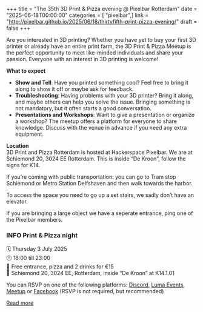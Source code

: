 +++
title = "The 35th 3D Print & Pizza evening @ Pixelbar Rotterdam"
date = "2025-06-18T00:00:00"
categories = [ "pixelbar",]
link = "http://pixelbar.github.io/2025/06/18/thirtyfifth-print-pizza-evening/"
draft = false
+++

<p>Are you interested in 3D printing? Whether you have yet to buy your first 3D printer or already have an entire print farm, the 3D Print &amp; Pizza Meetup is the perfect opportunity to meet like-minded individuals and share your passion. Everyone with an interest in 3D printing is welcome!</p>

<p><strong>What to expect</strong></p>
<ul>
  <li><strong>Show and Tell</strong>: Have you printed something cool? Feel free to bring it along to show it off or maybe ask for feedback.</li>
  <li><strong>Troubleshooting</strong>: Having problems with your 3D printer? Bring it along, and maybe others can help you solve the issue. Bringing something is not mandatory, but it often starts a good conversation.</li>
  <li><strong>Presentations and Workshops</strong>: Want to give a presentation or organize a workshop? The meetup offers a platform for everyone to share knowledge. Discuss with the venue in advance if you need any extra equipment.</li>
</ul>

<p><strong>Location</strong><br />
3D Print and Pizza Rotterdam is hosted at Hackerspace Pixelbar. We are at Schiemond 20, 3024 EE Rotterdam. This is inside “De Kroon”, follow the signs for K14.</p>

<p>If you’re coming with public transportation: you can go to Tram stop Schiemond or Metro Station Delfshaven and then walk towards the harbor.</p>

<p>To access the space you need to go up a set stairs, we sadly don’t have an elevator.</p>

<p>If you are bringing a large object we have a seperate entrance, ping one of the Pixelbar members.</p>

<h3 id="info-print--pizza-night"><strong>INFO Print &amp; Pizza night</strong><br /></h3>
<p>🗓 Thursday 3 July 2025<br />
🕛 18:00 till 23:00<br />
💸 Free entrance, pizza and 2 drinks for €15<br />
📍 Schiemond 20, 3024 EE, Rotterdam, inside “De Kroon” at K14.1.01<br /></p>

<p>You can RSVP on one of the following platforms: <a href="https://discord.gg/tqTZJYZ2gm?event=1384957938895949886">Discord</a>, <a href="https://lu.ma/din791jj">Luma Events</a>, <a href="https://www.meetup.com/3d-print-pizza/events/308551357">Meetup</a> or <a href="https://www.facebook.com/events/2023291468419304">Facebook</a> (RSVP is not required, but recommended)</p>

[Read more](http://pixelbar.github.io/2025/06/18/thirtyfifth-print-pizza-evening/)